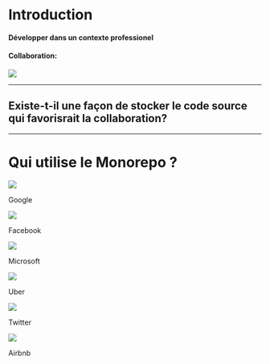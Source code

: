 
# Introduction

<v-clicks>
<h4>Développer dans un contexte professionel</h4>
<div>
    <h4>Collaboration:</h4>
    <img v-after src="/img/equipe_ctract.png"/>
</div>
</v-clicks>

<!-- Le défi majeur qui s'impose pour le passage du contexte d'une formation au contexte professionnel peut se résumer en un mot : collaboration. On passe alors des projets auxquels on était le contributeur unique aux code-bases où on coopère avec une multitude de développeurs simultanément. Les interactions entre les développeurs sont façonnées par le code source.  -->

---

<div class="mt-50">
    <h2> Existe-t-il une façon de stocker le code source qui favorisrait la collaboration? </h2>
</div>

<!-- De ce fait, nous pourrons nous demander s'il existe un choix d'architecture de stockage de la code-base qui favoriserait la collaboration.  -->

---

#  Qui utilise le Monorepo ?


<div class="grid grid-cols-3 h-100 gap-4">
        <div class="flex-end-div">
            <img src="/svg/google-icon.svg" class="w-30">
            <p class="text-4xl">Google</p>
        </div>
        <div class="flex-end-div">
            <img src="/svg/facebook.svg" class="w-30">
            <p class="text-4xl">Facebook</p>
        </div>
        <div class="flex-end-div">
            <img src="/svg/microsoft.svg" class="w-50 mb-10">
            <p class="text-4xl">Microsoft</p>
        </div>
        <div class="flex-end-div">
            <div class="bg-white"><img src="/svg/uber.svg" class="w-50 p-5"></div>
            <p class="text-4xl">Uber</p>
        </div>
        <div class="flex-end-div">
            <img src="/svg/twitter.svg" class="w-30">
            <p class="text-4xl">Twitter</p>
        </div>
        <div class="flex-end-div">
            <img src="/svg/airbnb.svg" class="w-30">
            <p class="text-4xl">Airbnb</p>
        </div>
</div>

<!-- Aujourd'hui, les entreprises telles que Google, Facebook, Microsoft, Uber, Airbnb et Twitter utilisent toutes la même façon de stocker le code source. Il faut se demander si on n'aurait pas quelque chose à apprendre en suivant leur exemple. En effet, l'établissement d'accueil que j'ai intégré en Octobre 2021 a décidé de le faire. Après la présentation de l'entreprise, l’exploration des choix techniques qui ont été faits et une brève description de mes contributions au fil de ces 6 derniers mois, nous allons nous pencher sur les motivations qui nous ont mené à adopter cette configuration. -->